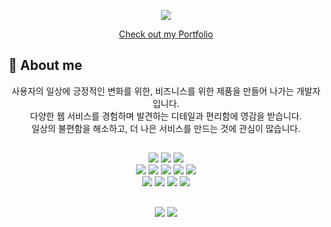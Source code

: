 <p align="center">
  <img src="https://capsule-render.vercel.app/api?type=waving&width=full&height=200&color=93C5FD&text=Lee%20Han%20Sol&fontColor=fef8f5&fontAlign=50&fontAlignY=30&fontSize=40&desc=Full-stack%20developer"/>
</p>

<p align="center">
 <a href="https://literate-rowboat-174.notion.site/191be0f6d35f80e9bbf9fc9a896396ec" target="_blank" rel="noopener noreferrer">
  Check out my Portfolio
</a>
</p>

## 🐣 About me
<p align="center">
  사용자의 일상에 긍정적인 변화를 위한, 비즈니스를 위한 제품을 만들어 나가는 개발자입니다.<br>
  다양한 웹 서비스를 경험하며 발견하는 디테일과 편리함에 영감을 받습니다.<br>
  일상의 불편함을 해소하고, 더 나은 서비스를 만드는 것에 관심이 많습니다.
</p>

##

<div align="center">
  <!-- Backend -->
  <img src="https://img.shields.io/badge/Java-1572A9?style=for-the-badge&logo=openjdk&logoColor=white">
  <img src="https://img.shields.io/badge/Spring-6DB33F?style=for-the-badge&logo=Spring&logoColor=white">
  <img src="https://img.shields.io/badge/Spring Boot-a7c957?style=for-the-badge&logo=Spring Boot&logoColor=white">
  <br>
  <!-- Frontend -->
  <img src="https://img.shields.io/badge/html5-E34F26.svg?style=for-the-badge&logo=html5&logoColor=white">
  <img src="https://img.shields.io/badge/CSS3-1572B6?style=for-the-badge&logo=CSS3&logoColor=white">
  <img src="https://img.shields.io/badge/javascript-F7DF1E.svg?style=for-the-badge&logo=javascript&logoColor=black">
  <img src="https://img.shields.io/badge/typescript-007ACC.svg?style=for-the-badge&logo=typescript&logoColor=white">
  <img src="https://img.shields.io/badge/react-20232a.svg?style=for-the-badge&logo=react&logoColor=61DAFB">
  <br>
  <!-- Database -->
  <img src="https://img.shields.io/badge/MySQL-4479A1?style=for-the-badge&logo=MySQL&logoColor=white">
  <img src="https://img.shields.io/badge/JPA-e9c46a?style=for-the-badge&logo=spring&logoColor=white">
  <img src="https://img.shields.io/badge/Hibernate-8d99ae?style=for-the-badge&logo=Hibernate&logoColor=white">
  <img src="https://img.shields.io/badge/Supabase-38a3a5?style=for-the-badge&logo=Supabase&logoColor=white">
</div>

##

<div align="center">
  <img src="http://github-profile-summary-cards.vercel.app/api/cards/stats?username=2-1sol&theme=default">
  <img src="http://github-profile-summary-cards.vercel.app/api/cards/repos-per-language?username=2-1sol&theme=default">
</div>
